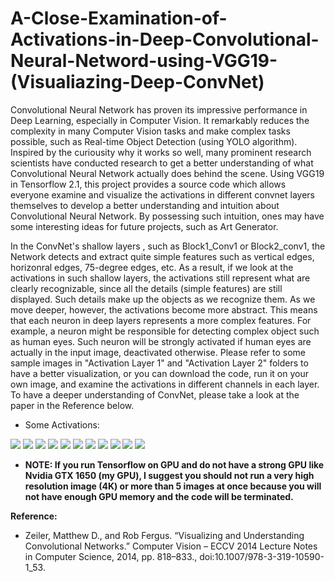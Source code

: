 # A-Close-Examination-of-Activations-in-Deep-Convolutional-Neural-Netword-using-VGG19-(Visualiazing-Deep-ConvNet)
Convolutional Neural Network has proven its impressive performance in Deep Learning, especially in Computer Vision. It remarkably reduces the complexity in many Computer Vision tasks and make complex tasks possible, such as Real-time Object Detection (using YOLO algorithm). Inspired by the curiousity why it works so well, many prominent research scientists have conducted research to get a better understanding of what Convolutional Neural Network actually does behind the scene. Using VGG19 in Tensorflow 2.1, this project provides a source code which allows everyone examine and visualize the activations in different convnet layers themselves to develop a better understanding and intuition about Convolutional Neural Network. By possessing such intuition, ones may have some interesting ideas for future projects, such as Art Generator.

In the ConvNet's shallow layers , such as Block1_Conv1 or Block2_conv1, the Network detects and extract quite simple features such as vertical edges, horizonral edges, 75-degree edges, etc. As a result, if we look at the activations in such shallow layers, the activations still represent what are clearly recognizable, since all the details (simple features) are still displayed. Such details make up the objects as we recognize them. As we move deeper, however, the activations become more abstract. This means that each neuron in deep layers represents a more complex features. For example, a neuron might be responsible for detecting complex object such as human eyes. Such neuron will be strongly activated if human eyes are actually in the input image, deactivated otherwise. Please refer to some sample images in "Activation Layer 1" and "Activation Layer 2" folders to have a better visualization, or you can download the code, run it on your own image, and examine the activations in different channels in each layer. To have a deeper understanding of ConvNet, please take a look at the paper in the Reference below.

* Some Activations:
<img src = "Layer Activations 1/A_Original.png">
<img src = "Layer Activations 1/Block1_Conv1.png">
<img src = "Layer Activations 1/Block1_Pool.png">
<img src = "Layer Activations 1/Block2_Conv1.png">
<img src = "Layer Activations 1/Block2_Pool.png">
<img src = "Layer Activations 1/Block3_Conv1.png">
<img src = "Layer Activations 1/Block3_Pool.png">
<img src = "Layer Activations 1/Block4_Conv1.png">
<img src = "Layer Activations 1/Block4_Pool.png">
<img src = "Layer Activations 1/Block5_Conv1.png">
<img src = "Layer Activations 1/Block5_Pool.png">


* **NOTE: If you run Tensorflow on GPU and do not have a strong GPU like Nvidia GTX 1650 (my GPU), I suggest you should not run a very high resolution image (4K) or more than 5 images at once because you will not have enough GPU memory and the code will be terminated.**


**Reference:**
- Zeiler, Matthew D., and Rob Fergus. “Visualizing and Understanding Convolutional Networks.” Computer Vision – ECCV 2014 Lecture Notes in Computer Science, 2014, pp. 818–833., doi:10.1007/978-3-319-10590-1_53.

